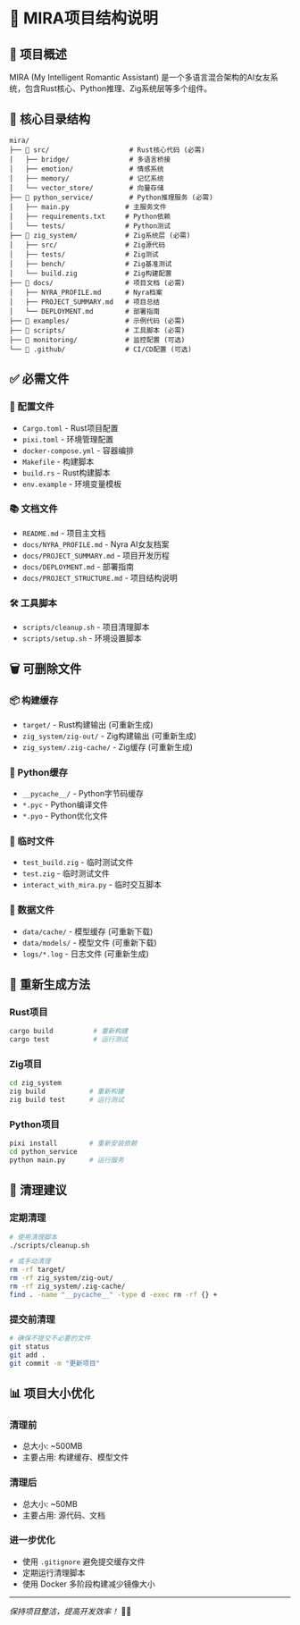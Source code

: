 # 📁 MIRA项目结构说明

## 🎯 项目概述

MIRA (My Intelligent Romantic Assistant) 是一个多语言混合架构的AI女友系统，包含Rust核心、Python推理、Zig系统层等多个组件。

## 📂 核心目录结构

```
mira/
├── 📁 src/                    # Rust核心代码 (必需)
│   ├── bridge/               # 多语言桥接
│   ├── emotion/              # 情感系统
│   ├── memory/               # 记忆系统
│   └── vector_store/         # 向量存储
├── 📁 python_service/         # Python推理服务 (必需)
│   ├── main.py              # 主服务文件
│   ├── requirements.txt     # Python依赖
│   └── tests/               # Python测试
├── 📁 zig_system/            # Zig系统层 (必需)
│   ├── src/                 # Zig源代码
│   ├── tests/               # Zig测试
│   ├── bench/               # Zig基准测试
│   └── build.zig            # Zig构建配置
├── 📁 docs/                  # 项目文档 (必需)
│   ├── NYRA_PROFILE.md      # Nyra档案
│   ├── PROJECT_SUMMARY.md   # 项目总结
│   └── DEPLOYMENT.md        # 部署指南
├── 📁 examples/              # 示例代码 (必需)
├── 📁 scripts/               # 工具脚本 (必需)
├── 📁 monitoring/            # 监控配置 (可选)
└── 📁 .github/               # CI/CD配置 (可选)
```

## ✅ 必需文件

### 🔧 配置文件
- `Cargo.toml` - Rust项目配置
- `pixi.toml` - 环境管理配置
- `docker-compose.yml` - 容器编排
- `Makefile` - 构建脚本
- `build.rs` - Rust构建脚本
- `env.example` - 环境变量模板

### 📚 文档文件
- `README.md` - 项目主文档
- `docs/NYRA_PROFILE.md` - Nyra AI女友档案
- `docs/PROJECT_SUMMARY.md` - 项目开发历程
- `docs/DEPLOYMENT.md` - 部署指南
- `docs/PROJECT_STRUCTURE.md` - 项目结构说明

### 🛠️ 工具脚本
- `scripts/cleanup.sh` - 项目清理脚本
- `scripts/setup.sh` - 环境设置脚本

## 🗑️ 可删除文件

### 📦 构建缓存
- `target/` - Rust构建输出 (可重新生成)
- `zig_system/zig-out/` - Zig构建输出 (可重新生成)
- `zig_system/.zig-cache/` - Zig缓存 (可重新生成)

### 🐍 Python缓存
- `__pycache__/` - Python字节码缓存
- `*.pyc` - Python编译文件
- `*.pyo` - Python优化文件

### 📝 临时文件
- `test_build.zig` - 临时测试文件
- `test.zig` - 临时测试文件
- `interact_with_mira.py` - 临时交互脚本

### 💾 数据文件
- `data/cache/` - 模型缓存 (可重新下载)
- `data/models/` - 模型文件 (可重新下载)
- `logs/*.log` - 日志文件 (可重新生成)

## 🔄 重新生成方法

### Rust项目
```bash
cargo build          # 重新构建
cargo test           # 运行测试
```

### Zig项目
```bash
cd zig_system
zig build           # 重新构建
zig build test      # 运行测试
```

### Python项目
```bash
pixi install        # 重新安装依赖
cd python_service
python main.py      # 运行服务
```

## 🧹 清理建议

### 定期清理
```bash
# 使用清理脚本
./scripts/cleanup.sh

# 或手动清理
rm -rf target/
rm -rf zig_system/zig-out/
rm -rf zig_system/.zig-cache/
find . -name "__pycache__" -type d -exec rm -rf {} +
```

### 提交前清理
```bash
# 确保不提交不必要的文件
git status
git add .
git commit -m "更新项目"
```

## 📊 项目大小优化

### 清理前
- 总大小: ~500MB
- 主要占用: 构建缓存、模型文件

### 清理后
- 总大小: ~50MB
- 主要占用: 源代码、文档

### 进一步优化
- 使用 `.gitignore` 避免提交缓存文件
- 定期运行清理脚本
- 使用 Docker 多阶段构建减少镜像大小

---

*保持项目整洁，提高开发效率！* 🧹✨
